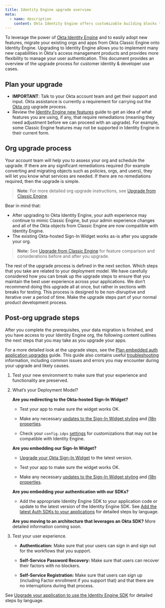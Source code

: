 ```yaml
---
title: Identity Engine upgrade overview
meta:
  - name: description
    content: Okta Identity Engine offers customizable building blocks that can support dynamic, app-based user journeys. Learn about the Identity Engine upgrade and what your org upgrade process may look like.
---
```

<ApiLifecycle access="ie" />

To leverage the power of [Okta Identity Engine](/docs/guides/oie-intro/) and to easily adopt new features, migrate your existing orgs and apps from Okta Classic Engine onto Identity Engine. Upgrading to Identity Engine allows you to implement many new capabilities in Okta's access management products and provides more flexibility to manage your user authentication. This document provides an overview of the upgrade process for customer identity & developer use cases.

## Plan your upgrade

* **IMPORTANT**: Talk to your Okta account team and get their support and input. Okta assistance is currently a requirement for carrying out the [Okta org](/docs/concepts/okta-organizations/) upgrade process.
* Review the [Identity Engine new features](https://help.okta.com/okta_help.htm?type=oie&id=ext-oie-features) guide to get an idea of what features you are using, if any, that require remediations (meaning they need adjustment before we can proceed with an upgrade). For example, some Classic Engine features may not be supported in Identity Engine in their current form.

## Org upgrade process

Your account team will help you to assess your org and schedule the upgrade. If there are any significant remediations required (for example converting and migrating objects such as policies, orgs, and users), they will let you know what services are needed. If there are no remediations required, then the upgrade is simple.

> **Note**: For more detailed org upgrade instructions, see [Upgrade from Classic Engine](https://help.okta.com/okta_help.htm?type=oie&id=ext-oie-upgrade-eligibility).

Bear in mind that:

* After upgrading to Okta Identity Engine, your auth experience may continue to mimic Classic Engine, but your admin experience changes and all of the Okta objects from Classic Engine are now compatible with Identity Engine.
* The existing Okta-hosted Sign-In Widget works as-is after you upgrade your org.

> **Note:** See [Upgrade from Classic Engine](https://help.okta.com/okta_help.htm?type=oie&id=ext-oie-upgrade-eligibility) for feature comparison and considerations before and after you upgrade.

The rest of the upgrade process is defined in the next section. Which steps that you take are related to your deployment model. We have carefully considered how you can break up the upgrade steps to ensure that you maintain the best user experience across your applications. We don’t recommend doing this upgrade all at once, but rather in sections with breaks for testing. This process is designed to be non-disruptive and iterative over a period of time. Make the upgrade steps part of your normal product development process.

## Post-org upgrade steps

After you complete the prerequisites, your data migration is finished, and you have access to your Identity Engine org, the following content outlines the next steps that you may take as you upgrade your apps.

For a more detailed look at the upgrade steps, see the [Plan embedded auth application upgrades](/docs/guides/oie-upgrade-plan-embedded-upgrades) guide. This guide also contains useful [troubleshooting](/docs/guides/oie-upgrade-plan-embedded-upgrades/main/#troubleshooting) information, including common issues and errors you may encounter during your upgrade and likely causes.

1. Test your new environment to make sure that your experience and functionality are preserved.
2. What’s your Deployment Model?

    **Are you redirecting to the Okta-hosted Sign-In Widget?**

    * Test your app to make sure the widget works OK.

    * Make any necessary [updates to the Sign-In Widget styling](/docs/guides/oie-upgrade-sign-in-widget-styling/) and [i18n properties](/docs/guides/oie-upgrade-sign-in-widget-i18n/).

    * Check your `config.idps` [settings](https://github.com/okta/okta-signin-widget#openid-connect) for customizations that may not be compatible with Identity Engine.

    **Are you embedding our Sign-In Widget?**

    * [Upgrade your Okta Sign-In Widget](/docs/guides/oie-upgrade-sign-in-widget/) to the latest version.
    
    * Test your app to make sure the widget works OK.

    * Make any necessary [updates to the Sign-In Widget styling](/docs/guides/oie-upgrade-sign-in-widget-styling/) and [i18n properties](/docs/guides/oie-upgrade-sign-in-widget-i18n/).

    **Are you embedding your authentication with our SDKs?**

    * Add the appropriate Identity Engine SDK to your application code or update to the latest version of the Identity Engine SDK. See [Add the latest Auth SDKs to your applications](/docs/guides/oie-upgrade-add-sdk-to-your-app/nodejs/main/) for detailed steps by language. <!-- (/docs/guides/oie-upgrade-add-sdk-to-your-app/-/main/) -->

    **Are you moving to an architecture that leverages an Okta SDK?** More detailed information coming soon. <!-- See [Move away from using Authn APIs to using the appropriate SDK](/docs/guides/) for details on this task. -->

3. Test your user experience.

    * **Authentication:** Make sure that your users can sign in and sign out for the workflows that you support.

    * **Self-Service Password Recovery:** Make sure that users can recover their factors with no blockers.

    * **Self-Service Registration:** Make sure that users can sign up (including Factor enrollment if you support that) and that there are no interruptions during that process.

  See [Upgrade your application to use the Identity Engine SDK](/docs/guides/oie-upgrade-api-sdk-to-oie-sdk/nodejs/main/) for detailed steps by language. <!-- (/docs/guides/oie-upgrade-api-sdk-to-oie-sdk/-/main/) -->